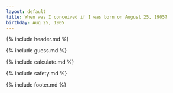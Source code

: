 ```yaml
---
layout: default
title: When was I conceived if I was born on August 25, 1905?
birthday: Aug 25, 1905
---
```


{% include header.md %}

{% include guess.md %}

{% include calculate.md %}

{% include safety.md %}

{% include footer.md %}



